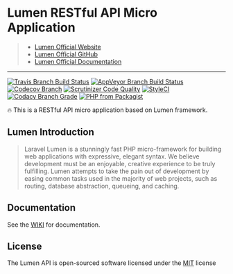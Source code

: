 # Lumen RESTful API Micro Application

> * [Lumen Official Website](https://lumen.laravel.com/)
> * [Lumen Official GitHub](https://github.com/laravel/lumen)
> * [Lumen Official Documentation](http://lumen.laravel.com/docs)

***

[![Travis Branch Build Status](https://img.shields.io/travis/imajinyun/lumen-api/master.svg?style=flat-square)](https://travis-ci.org/imajinyun/lumen-api)
[![AppVeyor Branch Build Status](https://img.shields.io/appveyor/ci/imajinyun/lumen-api/master.svg?logo=appveyor&style=flat-square)](https://ci.appveyor.com/project/imajinyun/lumen-api)
[![Codecov Branch](https://img.shields.io/codecov/c/github/imajinyun/lumen-api/master.svg?style=flat-square)](https://codecov.io/gh/imajinyun/lumen-api)
[![Scrutinizer Code Quality](https://img.shields.io/scrutinizer/g/imajinyun/lumen-api/master.svg?style=flat-square)](https://scrutinizer-ci.com/g/imajinyun/lumen-api)
[![StyleCI](https://styleci.io/repos/115325381/shield?branch=master)](https://styleci.io/repos/115325381)
[![Codacy Branch Grade](https://img.shields.io/codacy/grade/655fc73e786543bd93ba84ec2723d588/master.svg?style=flat-square)](https://www.codacy.com/app/imajinyun/lumen-api/dashboard)
[![PHP from Packagist](https://img.shields.io/packagist/php-v/imajinyun/lumen-api.svg?style=flat-square)](http://php.net/supported-versions.php)

🔥 This is a RESTful API micro application based on Lumen framework.

## Lumen Introduction

> Laravel Lumen is a stunningly fast PHP micro-framework for building web applications with expressive, elegant syntax. We believe development must be an enjoyable, creative experience to be truly fulfilling. Lumen attempts to take the pain out of development by easing common tasks used in the majority of web projects, such as routing, database abstraction, queueing, and caching.

## Documentation

See the [WIKI](https://github.com/imajinyun/lumen-api/wiki) for documentation.

## License

The Lumen API is open-sourced software licensed under the [MIT](https://opensource.org/licenses/MIT) license
